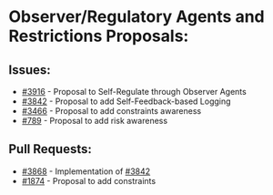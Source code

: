 # Observer/Regulatory Agents and Restrictions Proposals:
## Issues:
- [#3916][3916] - Proposal to Self-Regulate through Observer Agents
- [#3842][3842] - Proposal to add Self-Feedback-based Logging
- [#3466][3466] - Proposal to add constraints awareness
- [#789][789] - Proposal to add risk awareness

## Pull Requests:
- [#3868][3868] - Implementation of [#3842][3842]
- [#1874][1874] - Proposal to add constraints

[789]:https://github.com/Significant-Gravitas/Auto-GPT/issues/789
[1874]:https://github.com/Significant-Gravitas/Auto-GPT/pull/1874
[3466]:https://github.com/Significant-Gravitas/Auto-GPT/pull/3466
[3842]:https://github.com/Significant-Gravitas/Auto-GPT/issues/3842
[3868]:https://github.com/Significant-Gravitas/Auto-GPT/pull/3868
[3916]:https://github.com/Significant-Gravitas/Auto-GPT/issues/3916